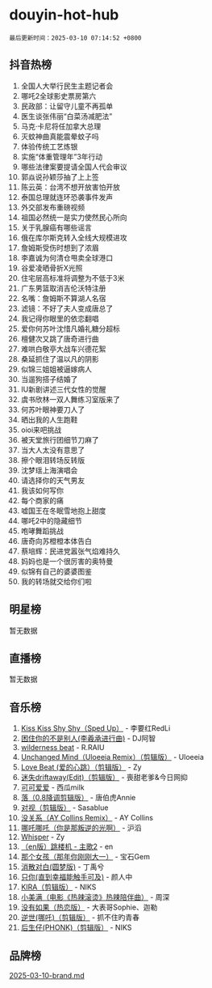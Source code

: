# douyin-hot-hub

`最后更新时间：2025-03-10 07:14:52 +0800`

## 抖音热榜

1. 全国人大举行民生主题记者会
1. 哪吒2全球影史票房第六
1. 民政部：让留守儿童不再孤单
1. 医生谈张伟丽“白菜汤减肥法”
1. 马克·卡尼将任加拿大总理
1. 灭蚊神曲真能震晕蚊子吗
1. 体验传统工艺炼银
1. 实施“体重管理年”3年行动
1. 哪些法律案要提请全国人代会审议
1. 郭焱说孙颖莎抽了上上签
1. 陈云英：台湾不想开放害怕开放
1. 泰国总理就连环恐袭事件发声
1. 外交部发布重磅视频
1. 祖国必然统一是实力使然民心所向
1. 关于乳腺癌有哪些谣言
1. 俄在库尔斯克转入全线大规模进攻
1. 詹姆斯受伤时想到了浓眉
1. 李嘉诚为何清仓甩卖全球港口
1. 谷爱凌晒骨折X光照
1. 住宅层高标准将调整为不低于3米
1. 广东男篮取消吉伦沃特注册
1. 名嘴：詹姆斯不算湖人名宿
1. 滤镜：不好了夫人变成唐总了
1. 我记得你眼里的依恋翻唱
1. 爱你何苏叶沈惜凡婚礼糖分超标
1. 檀健次又跳了唐奇进行曲
1. 难哄白敬亭大战车兴德花絮
1. 桑延抓住了温以凡的阴影
1. 似锦三姐姐被逼嫁病人
1. 当遛狗搭子结婚了
1. IU新剧讲述三代女性的觉醒
1. 虞书欣林一双人舞练习室版来了
1. 何苏叶眼神要刀人了
1. 晒出我的人生跑鞋
1. oioi来吧挑战
1. 被天堂旅行团细节刀麻了
1. 当大人太没有意思了
1. 擦个眼泪转场反转版
1. 沈梦瑶上海演唱会
1. 请选择你的天气男友
1. 我该如何写你
1. 每个商家的痛
1. 嘘国王在冬眠雪地抱上甜度
1. 哪吒2中的隐藏细节
1. 咆哮舞蹈挑战
1. 唐奇向苏橙橙本体告白
1. 蔡培辉：民进党嚣张气焰难持久
1. 妈妈也是一个很厉害的奥特曼
1. 似锦有自己的婆婆图鉴
1. 我的转场就交给你们啦

## 明星榜

暂无数据

## 直播榜

暂无数据

## 音乐榜

1. [Kiss Kiss Shy Shy（Sped Up）](https://sf3-cdn-tos.douyinstatic.com/obj/tos-cn-ve-2774/oYpXDAeGgQK0zfPaji7iKUixpCXFGILeLGmvYA) - 李要红RedLi
1. [困住你的不是别人(李羲承进行曲)](https://sf6-cdn-tos.douyinstatic.com/obj/tos-cn-ve-2774/okWrrVL1iQGZbfHVeCPAe7IaerYfM2jEQi5mNI) - DJ阿智
1. [wilderness beat](https://sf3-cdn-tos.douyinstatic.com/obj/tos-cn-ve-2774/o0oBmODSFCpfFdLRGzAAFC2ah9AIMEQfAOueVE) - R.RAIU
1. [Unchanged Mind（Uloeeia Remix）（剪辑版）](https://sf5-hl-cdn-tos.douyinstatic.com/obj/tos-cn-ve-2774/oIHYu1YfsziJqmggAqBsXOiiI2Y1QB6I61RsMW) - Uloeeia
1. [Love Beat  (爱的心跳）（剪辑版）](https://sf3-cdn-tos.douyinstatic.com/obj/tos-cn-ve-2774/oUlARwvEINIisZ9nCnKMZiYFGfCCYLtDADDBge) - Zy
1. [迷失driftaway(Edit)（剪辑版）](https://sf3-cdn-tos.douyinstatic.com/obj/tos-cn-ve-2774/ogaa1xGNeFO6FCaMgO8PzzAceEI4fBLDMi15H3) - 喪甜老爹&今日网抑
1. [可可爱爱](https://sf3-cdn-tos.douyinstatic.com/obj/tos-cn-ve-2774/0deb1e75aea643b9927ba26aaafa29dd) - 西瓜milk
1. [落（0.8降调剪辑版）](https://sf3-cdn-tos.douyinstatic.com/obj/tos-cn-ve-2774/ociN0WUv3APijBYr6DUmAHmdkZ5MjM6gIF3iA) - 唐伯虎Annie
1. [对视（剪辑版）](https://sf3-cdn-tos.douyinstatic.com/obj/tos-cn-ve-2774/ogKtIhiB0WfAa18F9z3uWODMtZi2ysB1VuAIsQ) - Sasablue
1. [没关系（AY Collins Remix）](https://sf3-cdn-tos.douyinstatic.com/obj/tos-cn-ve-2774/oIBbI5Ghw4zdUCQMJrDEFaAQilZP3EIDSi7MW) - AY Collins
1. [哪吒哪吒（你是那叛逆的光啊）](https://sf3-cdn-tos.douyinstatic.com/obj/tos-cn-ve-2774/oUkQCgCDnBanFehFEFQDxCQntAOIfp9gyZYFVo) - 沪滔
1. [Whisper](https://sf3-cdn-tos.douyinstatic.com/obj/tos-cn-ve-2774/oEeYKDxIDCFuArkftgkGqCnG7xZtRC2rEMKBQi) - Zy
1. [（en版）跳楼机 - 主歌2](https://sf3-cdn-tos.douyinstatic.com/obj/tos-cn-ve-2774/oklN6GvgQ2L8DpPeaAGf1gPeyKzjXFwHIwoCZv) - en
1. [那个女孩（那年你刚刚大一）](https://sf3-cdn-tos.douyinstatic.com/obj/tos-cn-ve-2774/o4IZw7TlivwiBBBMA2rIgWrGNIrjFroh6bPqQ) - 宝石Gem
1. [消散对白(圆梦版)](https://sf3-cdn-tos.douyinstatic.com/obj/tos-cn-ve-2774/og4jB5I5IizzoZVAAAzWgBMAsMDWoArfwBOiFs) - 丁禹兮
1. [只你(直到幸福能触手可及)](https://sf3-cdn-tos.douyinstatic.com/obj/tos-cn-ve-2774/o0lBkRDzFTeaVSUz3ZZSCBVtZ5DIMQGfgmEAuE) - 颜人中
1. [KIRA（剪辑版）](https://sf3-cdn-tos.douyinstatic.com/obj/tos-cn-ve-2774/o0Bq3TvdHqOfzihWrHyABMociuMA3Inwsbx9Wi) - NIKS
1. [小美满（电影《热辣滚烫》热辣陪伴曲）](https://sf3-cdn-tos.douyinstatic.com/obj/tos-cn-ve-2774/o0GAn2lSgfZIDUgtevCGDQYnFg4CwnrBaxbTZL) - 周深
1. [没有如果（热恋版）](https://sf6-cdn-tos.douyinstatic.com/obj/tos-cn-ve-2774/o4iETqbxIThtCXlBeV0DfAhZsbCFGhagYupnMx) - 大表哥Sophie、迦勒
1. [逆世(哪吒)（剪辑版）](https://sf5-hl-cdn-tos.douyinstatic.com/obj/tos-cn-ve-2774/oMIEZAfEogrLnzfDWMBiZKCWuXIUFLtRDsOFWs) - 抓不住旳青春
1. [后生仔(PHONK)（剪辑版）](https://sf3-cdn-tos.douyinstatic.com/obj/tos-cn-ve-2774/o0TzmfumdQAJ1aGG9F5LfTXIYeGcqYKRPAeFdJ) - NIKS

## 品牌榜

[2025-03-10-brand.md](2025-03-10-brand.md)
